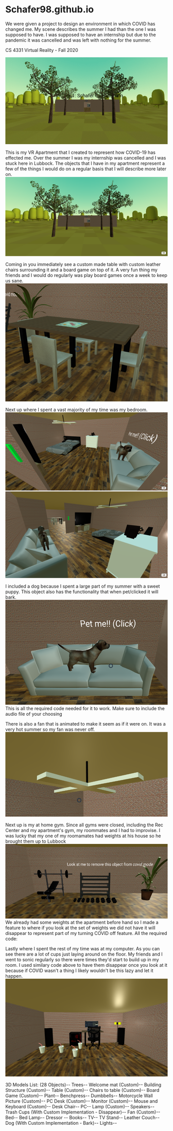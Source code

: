 # Schafer98.github.io
We were given a project to design an environment in which COVID has changed me.  My scene describes the summer I had than the one I was supposed to have.  I was supposed to have an internship but due to the pandemic it was cancelled and was left with nothing for the summer.


CS 4331 Virtual Reality - Fall 2020

![Image of GIF](https://github.com/Schafer98/Schafer98.github.io/blob/master/images/ReportImages/AptGIF.gif)


This is my VR Apartment that I created to represent how COVID-19 has effected me.  Over the summer I was my internship was cancelled and I was stuck here in Lubbock.  The objects that I have in my apartment represent a few of the things I would do on a regular basis that I will describe more later on.
![Image of Apartment Outside](https://github.com/Schafer98/Schafer98.github.io/blob/master/images/ReportImages/MyApt.PNG)


Coming in you immediately see a custom made table with custom leather chairs surrounding it and a board game on top of it.  A very fun thing my friends and I would do regularly was play board games once a week to keep us sane.
![Image of TableChairsBoardGame](https://github.com/Schafer98/Schafer98.github.io/blob/master/images/ReportImages/TableAndChairs.PNG)


Next up where I spent a vast majority of my time was my bedroom.  
![Image of RoomPic1](https://github.com/Schafer98/Schafer98.github.io/blob/master/images/ReportImages/RoomPic1.PNG)
![Image of RoomPic2](https://github.com/Schafer98/Schafer98.github.io/blob/master/images/ReportImages/RoomPic2.PNG)

I included a dog because I spent a large part of my summer with a sweet puppy.  This object also has the functionality that when pet/clicked it will bark.
![Image of Dog](https://github.com/Schafer98/Schafer98.github.io/blob/master/images/ReportImages/Dog.PNG)
This is all the required code needed for it to work.  Make sure to include the audio file of your choosing
<a-entity gltf-model="#Dog" scale=".03 .03 .03" position="5.5 0.45 1.3" rotation="0 0 0" sound="src: url(DogBark.mp3); on: click" class="intersectable"></a-entity>

There is also a fan that is animated to make it seem as if it were on.  It was a very hot summer so my fan was never off.
![Image of Fan](https://github.com/Schafer98/Schafer98.github.io/blob/master/images/ReportImages/MovingFan.PNG)


Next up is my at home gym.  Since all gyms were closed, including the Rec Center and my apartment's gym, my roommates and I had to improvise.  I was lucky that my one of my roomamates had weights at his house so he brought them up to Lubbock
![Image of Gym](https://github.com/Schafer98/Schafer98.github.io/blob/master/images/ReportImages/Weights.PNG)
We already had some weights at the apartment before hand so I made a feature to where if you look at the set of weights we did not have it will disappear to represent part of my turning COVID off feature.
All the required code:
<a-entity gltf-model="#WeightRoom" scale="1 1 1" position="-2.5 .6 4.25" rotation="0 -90 0" event-set__makevisible="_event: mouseleave; visible: false" class="intersectable">


Lastly where I spent the rest of my time was at my computer.  As you can see there are a lot of cups just laying around on the floor.  My friends and I went to sonic regularly so there were times they'd start to build up in my room.  I used similary code above to have them disappear once you look at it because if COVID wasn't a thing I likely wouldn't be this lazy and let it happen.
![Image of PC](https://github.com/Schafer98/Schafer98.github.io/blob/master/images/ReportImages/PCarea.PNG)
        <a-entity gltf-model="#TrashCup" scale=".9 .9 .9" position="20 0 0" rotation="0 225 0" event-set__makevisible="_event: mouseleave; visible: false" class="intersectable"></a-entity>
        <a-entity gltf-model="#TrashCup" scale=".9 .9 .9" position="19 0 .5" rotation="0 225 0" event-set__makevisible="_event: mouseleave; visible: false" class="intersectable"></a-entity>
        <a-entity gltf-model="#TrashCup" scale=".9 .9 .9" position="19.8 0 1" rotation="0 225 0" event-set__makevisible="_event: mouseleave; visible: false" class="intersectable"></a-entity>
        <a-entity gltf-model="#TrashCup" scale=".9 .9 .9" position="18.5 0 2" rotation="0 225 0" event-set__makevisible="_event: mouseleave; visible: false" class="intersectable"></a-entity>
        <a-entity gltf-model="#TrashCup" scale=".9 .9 .9" position="18 0 .5" rotation="0 225 0" event-set__makevisible="_event: mouseleave; visible: false" class="intersectable"></a-entity>
        
        
        
        
        
3D Models List:  (28 Objects)--
        Trees--
        Welcome mat (Custom)--
        Building Structure (Custom)--
        Table (Custom)--
        Chairs to table (Custom)--
        Board Game (Custom)--
        Plant--
        Benchpress--
        Dumbbells--
        Motorcycle Wall Picture (Custom)--
        PC Desk (Custom)--
        Monitor (Custom)--
        Mouse and Keyboard (Custom)--
        Desk Chair--
        PC--
        Lamp (Custom)--
        Speakers--
        Trash Cups (With Custom Implementation - Disappear)--
        Fan (Custom)--
        Bed--
        Bed Lamp--
        Dressor --
        Books--
        TV--
        TV Stand--
        Leather Couch--
        Dog (With Custom Implementation - Bark)--
        Lights--
        
